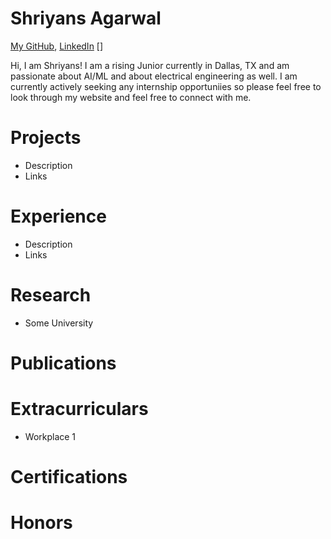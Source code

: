 # Shriyans Agarwal
[My GitHub](https://github.com/SACoder99), [LinkedIn](www.linkedin.com/in/shriyans-agarwal-3b0930313) []

Hi, I am Shriyans! I am a rising Junior currently in Dallas, TX and am passionate about AI/ML and about electrical engineering as well. I am currently actively seeking any internship opportuniies so please feel free to look through my website and feel free to connect with me.

# Projects
 - Description
 - Links

# Experience
 - Description
 - Links

# Research
 - Some University

# Publications

# Extracurriculars
 - Workplace 1

# Certifications

# Honors
